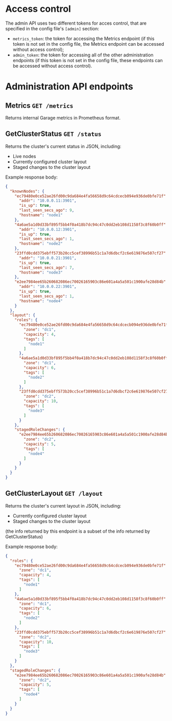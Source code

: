 # Access control

The admin API uses two different tokens for acces control, that are specified in the config file's `[admin]` section:

- `metrics_token`: the token for accessing the Metrics endpoint (if this token is not set in the config file, the Metrics endpoint can be accessed without access control);
- `admin_token`: the token for accessing all of the other administration endpoints (if this token is not set in the config file, these endpoints can be accessed without access control).

# Administration API endpoints

## Metrics `GET /metrics`

Returns internal Garage metrics in Prometheus format.

## GetClusterStatus `GET /status`

Returns the cluster's current status in JSON, including:

- Live nodes
- Currently configured cluster layout
- Staged changes to the cluster layout

Example response body:

```json
{
  "knownNodes": {
    "ec79480e0ce52ae26fd00c9da684e4fa56658d9c64cdcecb094e936de0bfe71f": {
      "addr": "10.0.0.11:3901",
      "is_up": true,
      "last_seen_secs_ago": 9,
      "hostname": "node1"
    },
    "4a6ae5a1d0d33bf895f5bb4f0a418b7dc94c47c0dd2eb108d1158f3c8f60b0ff": {
      "addr": "10.0.0.12:3901",
      "is_up": true,
      "last_seen_secs_ago": 1,
      "hostname": "node2"
    },
    "23ffd0cdd375ebff573b20cc5cef38996b51c1a7d6dbcf2c6e619876e507cf27": {
      "addr": "10.0.0.21:3901",
      "is_up": true,
      "last_seen_secs_ago": 7,
      "hostname": "node3"
    },
    "e2ee7984ee65b260682086ec70026165903c86e601a4a5a501c1900afe28d84b": {
      "addr": "10.0.0.22:3901",
      "is_up": true,
      "last_seen_secs_ago": 1,
      "hostname": "node4"
    }
  },
  "layout": {
    "roles": {
      "ec79480e0ce52ae26fd00c9da684e4fa56658d9c64cdcecb094e936de0bfe71f": {
        "zone": "dc1",
        "capacity": 4,
        "tags": [
          "node1"
        ]
      },
      "4a6ae5a1d0d33bf895f5bb4f0a418b7dc94c47c0dd2eb108d1158f3c8f60b0ff": {
        "zone": "dc1",
        "capacity": 6,
        "tags": [
          "node2"
        ]
      },
      "23ffd0cdd375ebff573b20cc5cef38996b51c1a7d6dbcf2c6e619876e507cf27": {
        "zone": "dc2",
        "capacity": 10,
        "tags": [
          "node3"
        ]
      }
    },
    "stagedRoleChanges": {
      "e2ee7984ee65b260682086ec70026165903c86e601a4a5a501c1900afe28d84b": {
        "zone": "dc2",
        "capacity": 5,
        "tags": [
          "node4"
        ]
      }
    }
  }
}
```

## GetClusterLayout `GET /layout`

Returns the cluster's current layout in JSON, including:

- Currently configured cluster layout
- Staged changes to the cluster layout

(the info returned by this endpoint is a subset of the info returned by GetClusterStatus)

Example response body:

```json
{
  "roles": {
    "ec79480e0ce52ae26fd00c9da684e4fa56658d9c64cdcecb094e936de0bfe71f": {
      "zone": "dc1",
      "capacity": 4,
      "tags": [
        "node1"
      ]
    },
    "4a6ae5a1d0d33bf895f5bb4f0a418b7dc94c47c0dd2eb108d1158f3c8f60b0ff": {
      "zone": "dc1",
      "capacity": 6,
      "tags": [
        "node2"
      ]
    },
    "23ffd0cdd375ebff573b20cc5cef38996b51c1a7d6dbcf2c6e619876e507cf27": {
      "zone": "dc2",
      "capacity": 10,
      "tags": [
        "node3"
      ]
    }
  },
  "stagedRoleChanges": {
    "e2ee7984ee65b260682086ec70026165903c86e601a4a5a501c1900afe28d84b": {
      "zone": "dc2",
      "capacity": 5,
      "tags": [
        "node4"
      ]
    }
  }
}
```
